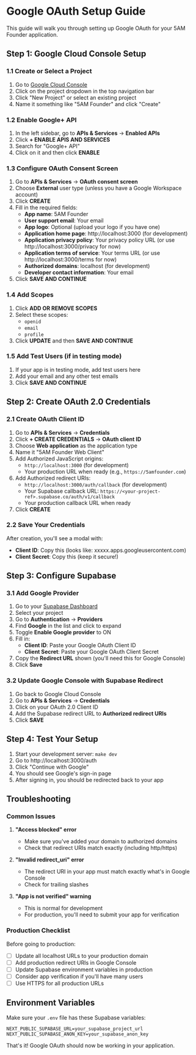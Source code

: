 # Google OAuth Setup Guide

This guide will walk you through setting up Google OAuth for your 5AM Founder application.

## Step 1: Google Cloud Console Setup

### 1.1 Create or Select a Project
1. Go to [Google Cloud Console](https://console.cloud.google.com/)
2. Click on the project dropdown in the top navigation bar
3. Click "New Project" or select an existing project
4. Name it something like "5AM Founder" and click "Create"

### 1.2 Enable Google+ API
1. In the left sidebar, go to **APIs & Services** → **Enabled APIs**
2. Click **+ ENABLE APIS AND SERVICES**
3. Search for "Google+ API"
4. Click on it and then click **ENABLE**

### 1.3 Configure OAuth Consent Screen
1. Go to **APIs & Services** → **OAuth consent screen**
2. Choose **External** user type (unless you have a Google Workspace account)
3. Click **CREATE**
4. Fill in the required fields:
   - **App name**: 5AM Founder
   - **User support email**: Your email
   - **App logo**: Optional (upload your logo if you have one)
   - **Application home page**: http://localhost:3000 (for development)
   - **Application privacy policy**: Your privacy policy URL (or use http://localhost:3000/privacy for now)
   - **Application terms of service**: Your terms URL (or use http://localhost:3000/terms for now)
   - **Authorized domains**: localhost (for development)
   - **Developer contact information**: Your email
5. Click **SAVE AND CONTINUE**

### 1.4 Add Scopes
1. Click **ADD OR REMOVE SCOPES**
2. Select these scopes:
   - `openid`
   - `email`
   - `profile`
3. Click **UPDATE** and then **SAVE AND CONTINUE**

### 1.5 Add Test Users (if in testing mode)
1. If your app is in testing mode, add test users here
2. Add your email and any other test emails
3. Click **SAVE AND CONTINUE**

## Step 2: Create OAuth 2.0 Credentials

### 2.1 Create OAuth Client ID
1. Go to **APIs & Services** → **Credentials**
2. Click **+ CREATE CREDENTIALS** → **OAuth client ID**
3. Choose **Web application** as the application type
4. Name it "5AM Founder Web Client"
5. Add Authorized JavaScript origins:
   - `http://localhost:3000` (for development)
   - Your production URL when ready (e.g., `https://5amfounder.com`)
6. Add Authorized redirect URIs:
   - `http://localhost:3000/auth/callback` (for development)
   - Your Supabase callback URL: `https://<your-project-ref>.supabase.co/auth/v1/callback`
   - Your production callback URL when ready
7. Click **CREATE**

### 2.2 Save Your Credentials
After creation, you'll see a modal with:
- **Client ID**: Copy this (looks like: xxxxx.apps.googleusercontent.com)
- **Client Secret**: Copy this (keep it secure!)

## Step 3: Configure Supabase

### 3.1 Add Google Provider
1. Go to your [Supabase Dashboard](https://supabase.com/dashboard)
2. Select your project
3. Go to **Authentication** → **Providers**
4. Find **Google** in the list and click to expand
5. Toggle **Enable Google provider** to ON
6. Fill in:
   - **Client ID**: Paste your Google OAuth Client ID
   - **Client Secret**: Paste your Google OAuth Client Secret
7. Copy the **Redirect URL** shown (you'll need this for Google Console)
8. Click **Save**

### 3.2 Update Google Console with Supabase Redirect
1. Go back to Google Cloud Console
2. Go to **APIs & Services** → **Credentials**
3. Click on your OAuth 2.0 Client ID
4. Add the Supabase redirect URL to **Authorized redirect URIs**
5. Click **SAVE**

## Step 4: Test Your Setup

1. Start your development server: `make dev`
2. Go to http://localhost:3000/auth
3. Click "Continue with Google"
4. You should see Google's sign-in page
5. After signing in, you should be redirected back to your app

## Troubleshooting

### Common Issues

1. **"Access blocked" error**
   - Make sure you've added your domain to authorized domains
   - Check that redirect URIs match exactly (including http/https)

2. **"Invalid redirect_uri" error**
   - The redirect URI in your app must match exactly what's in Google Console
   - Check for trailing slashes

3. **"App is not verified" warning**
   - This is normal for development
   - For production, you'll need to submit your app for verification

### Production Checklist

Before going to production:
- [ ] Update all localhost URLs to your production domain
- [ ] Add production redirect URIs in Google Console
- [ ] Update Supabase environment variables in production
- [ ] Consider app verification if you'll have many users
- [ ] Use HTTPS for all production URLs

## Environment Variables

Make sure your `.env` file has these Supabase variables:
```env
NEXT_PUBLIC_SUPABASE_URL=your_supabase_project_url
NEXT_PUBLIC_SUPABASE_ANON_KEY=your_supabase_anon_key
```

That's it! Google OAuth should now be working in your application.